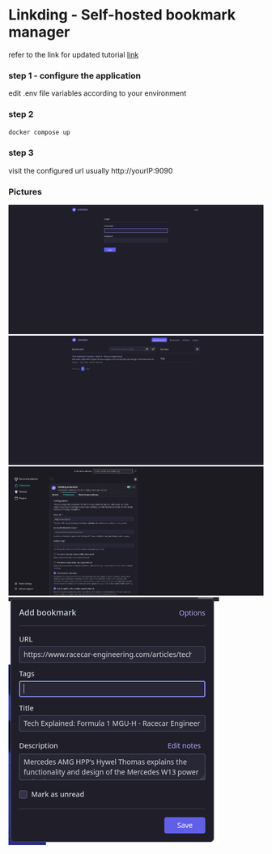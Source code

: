 # Linkding - Self-hosted bookmark manager

refer to the link for updated tutorial [link](https://linkding.link/installation/)

### step 1 - configure the application
edit .env file variables according to your environment 

### step 2 
```bash
docker compose up
```
### step 3
visit the configured url usually http://yourIP:9090

### Pictures
![0](/assets/linkding/1.png)
![1](/assets/linkding/2.png)
![2](/assets/linkding/3.png)
![3](/assets/linkding/4.png)
